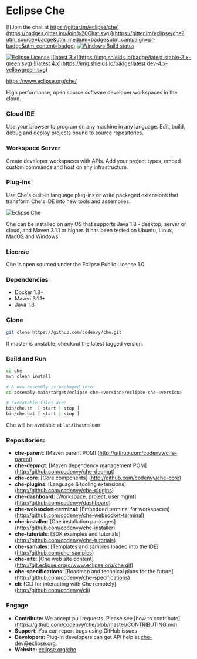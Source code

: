 # Eclipse Che
[![Join the chat at https://gitter.im/eclipse/che](https://badges.gitter.im/Join%20Chat.svg)](https://gitter.im/eclipse/che?utm_source=badge&utm_medium=badge&utm_campaign=pr-badge&utm_content=badge)
[![Windows Build status](https://ci.appveyor.com/api/projects/status/ro78pmwomlklkwbo?svg=true)](https://ci.appveyor.com/project/codenvy/che)

[![Eclipse License](http://img.shields.io/badge/license-Eclipse-brightgreen.svg)](https://github.com/codenvy/che/blob/master/LICENSE)
[![latest 3.x](https://img.shields.io/badge/latest stable-3.x-green.svg)](https://github.com/codenvy/che/tree/3.x)
[![latest 4.x](https://img.shields.io/badge/latest dev-4.x-yellowgreen.svg)](https://github.com/codenvy/che/tree/master)



https://www.eclipse.org/che/

High performance, open source software developer workspaces in the cloud.

### Cloud IDE
Use your browser to program on any machine in any language. Edit, build, debug and deploy projects bound to source repositories.

### Workspace Server
Create developer workspaces with APIs. Add your project types, embed custom commands and host on any infrastructure.

### Plug-Ins
Use Che's built-in language plug-ins or write packaged extensions that transform Che's IDE into new tools and assemblies.



![Eclipse Che](https://www.eclipse.org/che/images/hero-home.png "Eclipse Che")

Che can be installed on any OS that supports Java 1.8 - desktop, server or cloud, and Maven 3.1.1 or higher. It has been tested on Ubuntu, Linux, MacOS and Windows. 

### License
Che is open sourced under the Eclipse Public License 1.0.

### Dependencies
* Docker 1.8+
* Maven 3.1.1+
* Java 1.8

### Clone

```sh
git clone https://github.com/codenvy/che.git
```
If master is unstable, checkout the latest tagged version.

### Build and Run
```sh
cd che
mvn clean install

# A new assembly is packaged into:
cd assembly-main/target/eclipse-che-<version>/eclipse-che-<version>

# Executable files are:
bin/che.sh  [ start | stop ]
bin/che.bat [ start | stop ]
```
Che will be available at ```localhost:8080```


### Repositories:
* **che-parent**:              [Maven parent POM] (http://github.com/codenvy/che-parent)
* **che-depmgt**:              [Maven dependency management POM] (http://github.com/codenvy/che-depmgt)
* **che-core**:                [Core components] (http://github.com/codenvy/che-core)
* **che-plugins**:             [Language & tooling extensions] (http://github.com/codenvy/che-plugins)
* **che-dashboard**:           [Workspace, project, user mgmt] (http://github.com/codenvy/dashboard)
* **che-websocket-terminal**:  [Embedded terminal for workspaces] (http://github.com/codenvy/che-websocket-terminal)
* **che-installer**:           [Che installation packages] (http://github.com/codenvy/che-installer)
* **che-tutorials**:           [SDK examples and tutorials] (http://github.com/codenvy/che-tutorials)
* **che-samples**:             [Templates and samples loaded into the IDE] (http://github.com/che-samples)
* **che-site**:                [Che web site content] (http://git.eclipse.org/c/www.eclipse.org/che.git)
* **che-specifications**:      [Roadmap and technical plans for the future] (http://github.com/codenvy/che-specifications)
* **cli**:                     [CLI for interacting with Che remotely] (http://github.com/codenvy/cli)

### Engage
* **Contribute:** We accept pull requests. Please see [how to contribute] (https://github.com/codenvy/che/blob/master/CONTRIBUTING.md).
* **Support:** You can report bugs using GitHub issues
* **Developers:** Plug-in developers can get API help at [che-dev@eclipse.org](email:che-dev@eclipse.org). 
* **Website:** [eclipse.org/che](https://eclipse.org/che)
